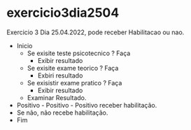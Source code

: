 # exercicio3dia2504
Exercicio 3 Dia 25.04.2022, pode receber Habilitacao ou nao.

- Inicio
  -  Se exisite teste psicotecnico ? Faça
     -  Exibir resultado
  -  Se exisite exame teorico ? Faça
     -  Exbiri resultado 
  -  Se exisistir exame pratico ? Faça
      -  Exibir resultado
  -  Examinar Resultado.
-  Positivo - Positivo - Positivo receber habilitação.
-  Se não, não recebe habilitação.
-  Fim
